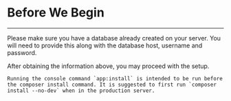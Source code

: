 # Before We Begin
  ---------------

Please make sure you have a database already created on your server.
You will need to provide this along with the database host, username and password.

After obtaining the information above, you may proceed with the setup.

```
Running the console command `app:install` is intended to be run before the composer install command. It is suggested to first run `composer install --no-dev` when in the production server.
```
